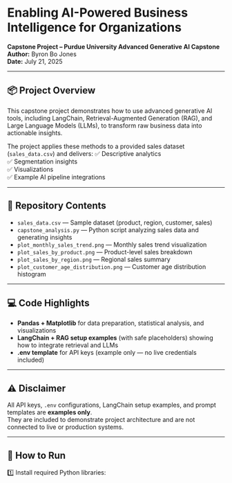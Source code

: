 # Enabling AI-Powered Business Intelligence for Organizations
**Capstone Project – Purdue University Advanced Generative AI Capstone**  
**Author:** Byron Bo Jones  
**Date:** July 21, 2025

---

## 📦 Project Overview

This capstone project demonstrates how to use advanced generative AI tools, including LangChain, Retrieval-Augmented Generation (RAG), and Large Language Models (LLMs), to transform raw business data into actionable insights.

The project applies these methods to a provided sales dataset (`sales_data.csv`) and delivers:
✅ Descriptive analytics  
✅ Segmentation insights  
✅ Visualizations  
✅ Example AI pipeline integrations

---

## 📂 Repository Contents

- `sales_data.csv` — Sample dataset (product, region, customer, sales)  
- `capstone_analysis.py` — Python script analyzing sales data and generating insights  
- `plot_monthly_sales_trend.png` — Monthly sales trend visualization  
- `plot_sales_by_product.png` — Product-level sales breakdown  
- `plot_sales_by_region.png` — Regional sales summary  
- `plot_customer_age_distribution.png` — Customer age distribution histogram

---

## 💻 Code Highlights

- **Pandas + Matplotlib** for data preparation, statistical analysis, and visualizations  
- **LangChain + RAG setup examples** (with safe placeholders) showing how to integrate retrieval and LLMs  
- **.env template** for API keys (example only — no live credentials included)

---

## ⚠ Disclaimer

All API keys, `.env` configurations, LangChain setup examples, and prompt templates are **examples only**.  
They are included to demonstrate project architecture and are not connected to live or production systems.

---

## 🚀 How to Run

1️⃣ Install required Python libraries:
